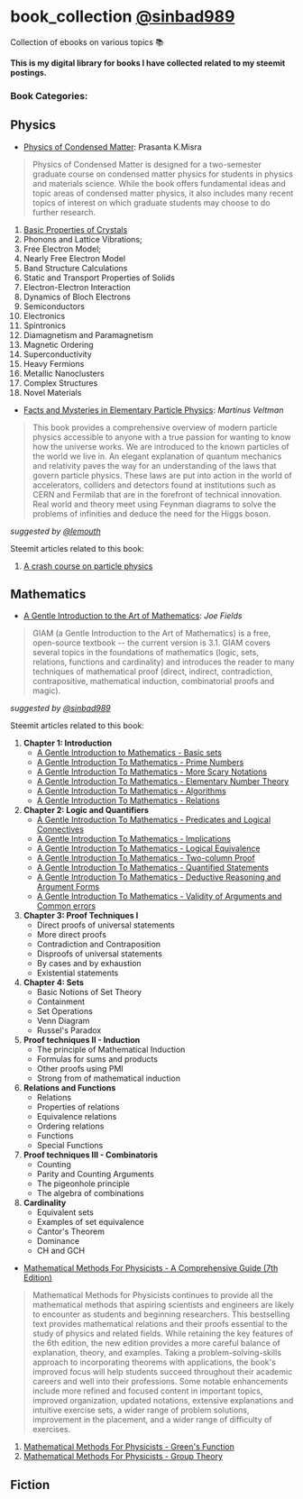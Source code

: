 # book_collection [@sinbad989](https://steemit.com/@sinbad989)
Collection of ebooks on various topics 📚 

**This is my digital library for books I have collected related to my steemit postings.**

### Book Categories:

## Physics
- [Physics of Condensed Matter](https://github.com/valjen/book_collection/tree/master/Physics/Condensed%20Matter%20Physics): Prasanta K.Misra
> Physics of Condensed Matter is designed for a two-semester graduate course on condensed matter physics for students in physics and materials science. While the book offers fundamental ideas and topic areas of condensed matter physics, it also includes many recent topics of interest on which graduate students may choose to do further research. 

1. [Basic Properties of Crystals]() 
2. Phonons and Lattice Vibrations; 
3. Free Electron Model; 
4. Nearly Free Electron Model
5. Band Structure Calculations
6. Static and Transport Properties of Solids  
7. Electron-Electron Interaction
8. Dynamics of Bloch Electrons
9. Semiconductors
10. Electronics
11. Spintronics
12. Diamagnetism and Paramagnetism
13. Magnetic Ordering 
14. Superconductivity
15. Heavy Fermions 
16. Metallic Nanoclusters 
17. Complex Structures
18. Novel Materials

- [Facts and Mysteries in Elementary Particle Physics](https://github.com/valjen/book_collection/blob/master/Physics/Facts%20and%20Mysteries%20in%20Elementary%20Particle%20Physics.pdf): *Martinus Veltman*
> This book provides a comprehensive overview of modern particle physics accessible to anyone with a true passion for wanting to know how the universe works. We are introduced to the known particles of the world we live in. An elegant explanation of quantum mechanics and relativity paves the way for an understanding of the laws that govern particle physics. These laws are put into action in the world of accelerators, colliders and detectors found at institutions such as CERN and Fermilab that are in the forefront of technical innovation. Real world and theory meet using Feynman diagrams to solve the problems of infinities and deduce the need for the Higgs boson.

*suggested by [@lemouth](https://steemit.com/@lemouth)*

Steemit articles related to this book:
1. [A crash course on particle physics ](https://steemit.com/steemstem/@lemouth/a-crash-course-on-particle-physics-towards-our-steemstem-meetup-at-cern-5-the-challenges-of-the-searches-for-new-phenomena)

## Mathematics
- [A Gentle Introduction to the Art of Mathematics](https://github.com/valjen/book_collection/blob/master/Mathematics/A%20Gentle%20Introduction%20to%20the%20Art%20of%20Mathematics.pdf): *Joe Fields*
> GIAM (a Gentle Introduction to the Art of Mathematics) is a free, open-source textbook -- the current version is 3.1. GIAM covers several topics in the foundations of mathematics (logic, sets, relations, functions and cardinality) and introduces the reader to many techniques of mathematical proof (direct, indirect, contradiction, contrapositive, mathematical induction, combinatorial proofs and magic).

*suggested by [@sinbad989](https://steemit.com/@sinbad989)*

Steemit articles related to this book:
1. **Chapter 1: Introduction** 
    - [A Gentle Introduction to Mathematics - Basic sets](https://steemit.com/steemstem/@sinbad989/a-gentle-introduction-to-mathematics-basic-sets)
    - [A Gentle Introduction To Mathematics - Prime Numbers](https://steemit.com/mathematics/@sinbad989/a-gentle-introduction-to-mathematics-prime-numbers)
    - [A Gentle Introduction To Mathematics - More Scary Notations](https://steemit.com/mathematics/@sinbad989/a-gentle-introduction-to-mathematics-more-scary-notation)
    - [A Gentle Introduction To Mathematics - Elementary Number Theory](https://steemit.com/mathematics/@sinbad989/a-gentle-introduction-to-mathematics-elementary-number-theory)
    - [A Gentle Introduction To Mathematics - Algorithms](https://steemit.com/mathematics/@sinbad989/a-gentle-introduction-to-the-art-of-mathematics-algorithms)
    - [A Gentle Introduction To Mathematics - Relations](https://steemit.com/mathematics/@sinbad989/a-gentle-introduction-to-mathematics-relations)
2. **Chapter 2: Logic and Quantifiers**
    - [A Gentle Introduction To Mathematics - Predicates and Logical Connectives](https://steemit.com/mathematics/@sinbad989/a-gentle-introduction-to-mathematics-predicates-and-logical-connectives)
    - [A Gentle Introduction To Mathematics - Implications](https://steemit.com/mathematics/@sinbad989/a-gentle-introduction-to-mathematics-implications)
    - [A Gentle Introduction To Mathematics - Logical Equivalence](https://steemit.com/mathematics/@sinbad989/a-gentle-introduction-to-mathematics-logical-equivalence)
    - [A Gentle Introduction To Mathematics - Two-column Proof](https://steemit.com/mathematics/@sinbad989/a-gentle-introduction-to-mathematics-two-column-proof)
    - [A Gentle Introduction To Mathematics - Quantified Statements](https://steemit.com/mathematics/@sinbad989/a-gentle-introduction-to-mathematics-quantified-statements)
    - [A Gentle Introduction To Mathematics - Deductive Reasoning and Argument Forms]()
    - [A Gentle Introduction To Mathematics - Validity of Arguments and Common errors]()
3. **Chapter 3: Proof Techniques I**
    - Direct proofs of universal statements
    - More direct proofs
    - Contradiction and Contraposition
    - Disproofs of universal statements
    - By cases and by exhaustion
    - Existential statements
4. **Chapter 4: Sets**
    - Basic Notions of Set Theory
    - Containment
    - Set Operations
    - Venn Diagram
    - Russel's Paradox
5. **Proof techniques II - Induction**
    - The principle of Mathematical Induction
    - Formulas for sums and products
    - Other proofs using PMI
    - Strong from of mathematical induction
6. **Relations and Functions**
    - Relations
    - Properties of relations
    - Equivalence relations
    - Ordering relations
    - Functions
    - Special Functions
7. **Proof techniques III - Combinatoris**
    - Counting
    - Parity and Counting Arguments
    - The pigeonhole principle
    - The algebra of combinations
8. **Cardinality**
    - Equivalent sets
    - Examples of set equivalence
    - Cantor's Theorem
    - Dominance
    - CH and GCH

- [Mathematical Methods For Physicists - A Comprehensive Guide (7th Edition)]()
>  Mathematical Methods for Physicists continues to provide all the mathematical methods that aspiring scientists and engineers are likely to encounter as students and beginning researchers. This bestselling text provides mathematical relations and their proofs essential to the study of physics and related fields. While retaining the key features of the 6th edition, the new edition provides a more careful balance of explanation, theory, and examples. Taking a problem-solving-skills approach to incorporating theorems with applications, the book's improved focus will help students succeed throughout their academic careers and well into their professions. Some notable enhancements include more refined and focused content in important topics, improved organization, updated notations, extensive explanations and intuitive exercise sets, a wider range of problem solutions, improvement in the placement, and a wider range of difficulty of exercises.

1. [Mathematical Methods For Physicists - Green's Function]()
2. [Mathematical Methods For Physicists - Group Theory]()

## Fiction
